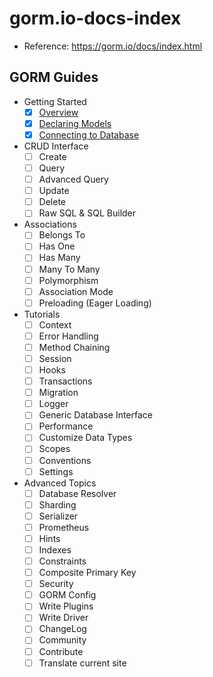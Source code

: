 # gorm.io-docs-index

- Reference: https://gorm.io/docs/index.html

## GORM Guides

- Getting Started
  - [x] [Overview](https://github.com/thanhlt-1007/gorm.io-docs-quickstart)
  - [x] [Declaring Models](https://github.com/thanhlt-1007/https-gorm.io-docs-models)
  - [x] [Connecting to Database](https://github.com/thanhlt-1007/gorm.io-docs-connecting_to_the_database)

- CRUD Interface
  - [ ] Create
  - [ ] Query
  - [ ] Advanced Query
  - [ ] Update
  - [ ] Delete
  - [ ] Raw SQL & SQL Builder

- Associations
  - [ ] Belongs To
  - [ ] Has One
  - [ ] Has Many
  - [ ] Many To Many
  - [ ] Polymorphism
  - [ ] Association Mode
  - [ ] Preloading (Eager Loading)

- Tutorials
  - [ ] Context
  - [ ] Error Handling
  - [ ] Method Chaining
  - [ ] Session
  - [ ] Hooks
  - [ ] Transactions
  - [ ] Migration
  - [ ] Logger
  - [ ] Generic Database Interface
  - [ ] Performance
  - [ ] Customize Data Types
  - [ ] Scopes
  - [ ] Conventions
  - [ ] Settings

- Advanced Topics
  - [ ] Database Resolver
  - [ ] Sharding
  - [ ] Serializer
  - [ ] Prometheus
  - [ ] Hints
  - [ ] Indexes
  - [ ] Constraints
  - [ ] Composite Primary Key
  - [ ] Security
  - [ ] GORM Config
  - [ ] Write Plugins
  - [ ] Write Driver
  - [ ] ChangeLog
  - [ ] Community
  - [ ] Contribute
  - [ ] Translate current site
